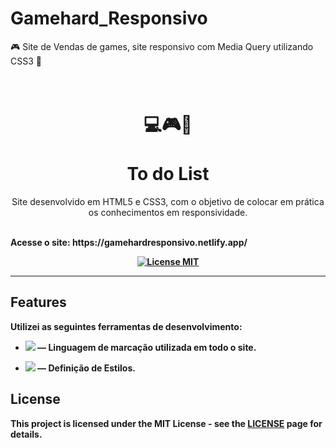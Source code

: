 # Gamehard_Responsivo

🎮 Site de Vendas de games, site responsivo com Media Query utilizando CSS3 👾



<h1 align="center">
<br>
 💻🎮👾
<br>
<br>
To do List
</h1>

<p align="center"> Site desenvolvido em HTML5 e CSS3, com o objetivo de colocar em prática os conhecimentos em responsividade.
<p> 
<br>
<strong> Acesse o site: https://gamehardresponsivo.netlify.app/ <strong>
<br>
<p>
<p align="center">
  <a href="https://opensource.org/licenses/MIT">
    <img src="https://img.shields.io/badge/License-MIT-blue.svg" alt="License MIT">
  </a>  
</p>


<hr />

## Features
[//]: # (Add the features of your project here:)
Utilizei as seguintes ferramentas de desenvolvimento:

- <img src="https://img.shields.io/badge/HTML5-E34F26?style=for-the-badge&logo=html5&logoColor=white"> — Linguagem de marcação utilizada em todo o site.

- <img src="https://img.shields.io/badge/CSS3-1572B6?style=for-the-badge&logo=css3&logoColor=white"> — Definição de Estilos.

## License

This project is licensed under the MIT License - see the [LICENSE](https://opensource.org/licenses/MIT) page for details. 
